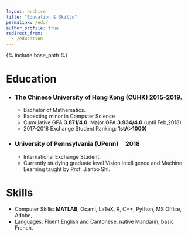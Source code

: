 ```yaml
---
layout: archive
title: "Education & Skills"
permalink: /edu/
author_profile: true
redirect_from:
  - /education
---
```


{% include base_path %}

Education
======
* ### The Chinese University of Hong Kong (CUHK)  2015-2019.
  * Bachelor of Mathematics.
  * Expecting minor in Computer Science
  * Cumulative GPA **3.871/4.0**. Major GPA **3.934/4.0** (until Feb,2018)
  * 2017-2018 Exchange Student Ranking:  **1st/(>1000)**
* ###  University of Pennsylvania (UPenn)                  2018
  * International Exchange Student.
  * Currently studying graduate level Vision Intelligence and Machine Learning taught by Prof. Jianbo Shi. 
  

Skills
======
* Computer Skills: **MATLAB**, Ocaml, LaTeX, R, C++, Python, MS Office, Adobe,
* Languages: Fluent English and Cantonese, native Mandarin, basic French.
